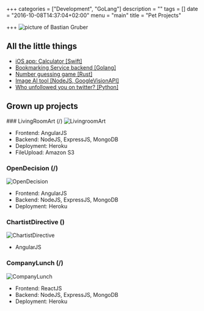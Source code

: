 +++
categories = ["Development", "GoLang"]
description = ""
tags = []
date = "2016-10-08T14:37:04+02:00"
menu = "main"
title = "Pet Projects"

+++
<img src="https://s3.eu-central-1.amazonaws.com/gruberb-blog/focus.jpg" alt="picture of Bastian Gruber"/>
<br />
<h2>All the little things</h2>
<ul>
    <li><a href="https://github.com/gruberb/CS193P-2016-iOS9">iOS app: Calculator [Swift]</a></li>
    <li><a href="https://github.com/gruberb/firemarksBackend">Bookmarking Service backend [Golang]</a></li>
    <li><a href="https://github.com/gruberb/NumberGuessing">Number guessing game [Rust]</a></li>
    <li><a href="https://github.com/gruberb/ImageRecon">Image AI tool [NodeJS, GoogleVisionAPI]</a></li>
    <li><a href="https://github.com/gruberb/TwitterWhoUnfollowedYou">Who unfollowed you on twitter? [Python]</a></li>
</ul>

  
<h2>Grown up projects</h2>
### LivingRoomArt (<a href="https://github.com/gruberb/LivingRoomArt"><i class="fa fa-github" aria-hidden="true"></i></a>/<a href="http://livingroomart-frontend.herokuapp.com/"><i class="fa fa-globe" aria-hidden="true"></i></a>)
<img src="https://s3.eu-central-1.amazonaws.com/gruberb-blog/la.png" title="LivingroomArt"/>

- Frontend: AngularJS
- Backend: NodeJS, ExpressJS, MongoDB
- Deployment: Heroku
- FileUpload: Amazon S3

### OpenDecision (<a href="https://github.com/gruberb/OpenDecision"><i class="fa fa-github" aria-hidden="true"></i></a>/<a href="https://opendecision-frontend.herokuapp.com/#/registration"><i class="fa fa-globe" aria-hidden="true"></i></a>)
<img src="https://s3.eu-central-1.amazonaws.com/gruberb-blog/od.png" title="OpenDecision"/>

 - Frontend: AngularJS
 - Backend: NodeJS, ExpressJS, MongoDB
 - Deployment: Heroku


### ChartistDirective (<a href="https://github.com/gruberb/chartistAngularDirective"><i class="fa fa-github" aria-hidden="true"></i></a>)
<img src="https://s3.eu-central-1.amazonaws.com/gruberb-blog/ca.png" title="ChartistDirective"/>

 - AngularJS

### CompanyLunch (<a href="https://github.com/gruberb/CompanyLunch"><i class="fa fa-github" aria-hidden="true"></i></a>/<a href="https://companylunch-frontend.herokuapp.com/"><i class="fa fa-globe" aria-hidden="true"></i></a>)
<img src="https://s3.eu-central-1.amazonaws.com/gruberb-blog/rr.png" title="CompanyLunch"/>

- Frontend: ReactJS
- Backend: NodeJS, ExpressJS, MongoDB
- Deployment: Heroku
